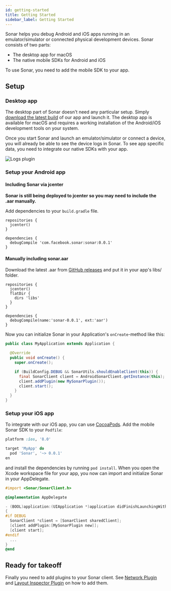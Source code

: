 ```yaml
---
id: getting-started
title: Getting Started
sidebar_label: Getting Started
---
```


Sonar helps you debug Android and iOS apps running in an emulator/simulator or connected physical development devices. Sonar consists of two parts:

* The desktop app for macOS
* The native mobile SDKs for Android and iOS

To use Sonar, you need to add the mobile SDK to your app.

## Setup

### Desktop app

The desktop part of Sonar doesn't need any particular setup. Simply [download the latest build](https://www.facebook.com/sonar/public/mac) of our app and launch it. The desktop app is available for macOS and requires a working installation of the Android/iOS development tools on your system.

Once you start Sonar and launch an emulator/simulator or connect a device, you will already be able to see the device logs in Sonar. To see app specific data, you need to integrate our native SDKs with your app.

![Logs plugin](/docs/assets/initial.png)

### Setup your Android app

#### Including Sonar via jcenter

**Sonar is still being deployed to jcenter so you may need to include the .aar manually.**

Add dependencies to your `build.gradle` file.

```
repositories {
  jcenter()
}

dependencies {
  debugCompile 'com.facebook.sonar:sonar:0.0.1'
}
```

#### Manually including sonar.aar

Download the latest .aar from [GitHub releases](https://github.com/facebook/Sonar/releases) and put it in your app's libs/ folder.

```
repositories {
  jcenter()
  flatDir {
    dirs 'libs'
  }
}

dependencies {
  debugCompile(name:'sonar-0.0.1', ext:'aar')
}
```

Now you can initialize Sonar in your Application's `onCreate`-method like this:

```java
public class MyApplication extends Application {

  @Override
  public void onCreate() {
    super.onCreate();

    if (BuildConfig.DEBUG && SonarUtils.shouldEnableClient(this)) {
      final SonarClient client = AndroidSonarClient.getInstance(this);
      client.addPlugin(new MySonarPlugin());
      client.start();
    }
  }
}
```

### Setup your iOS app

To integrate with our iOS app, you can use [CocoaPods](https://cocoapods.org). Add the mobile Sonar SDK to your `Podfile`:

```ruby
platform :ios, '8.0'

target 'MyApp' do
  pod 'Sonar', '~> 0.0.1'
en
```

and install the dependencies by running `pod install`. When you open the Xcode workspace file for your app, you now can import and initialize Sonar in your AppDelegate.

```objective-c
#import <Sonar/SonarClient.h>

@implementation AppDelegate

- (BOOL)application:(UIApplication *)application didFinishLaunchingWithOptions:(NSDictionary *)launchOptions
{
#if DEBUG
  SonarClient *client = [SonarClient sharedClient];
  [client addPlugin:[MySonarPlugin new]];
  [client start];
#endif
  ...
}
@end
```

## Ready for takeoff

Finally you need to add plugins to your Sonar client. See [Network Plugin](network-plugin.md) and [Layout Inspector Plugin](layout-plugin.md) on how to add them.
